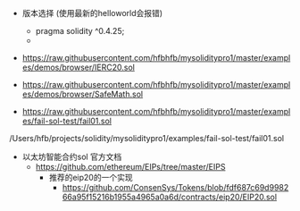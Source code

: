 
* 版本选择 (使用最新的helloworld会报错) 
  * pragma solidity ^0.4.25;
  * 



* https://raw.githubusercontent.com/hfbhfb/mysoliditypro1/master/examples/demos/browser/IERC20.sol
* https://raw.githubusercontent.com/hfbhfb/mysoliditypro1/master/examples/demos/browser/SafeMath.sol


* https://raw.githubusercontent.com/hfbhfb/mysoliditypro1/master/examples/fail-sol-test/fail01.sol






/Users/hfb/projects/solidity/mysoliditypro1/examples/fail-sol-test/fail01.sol



* 以太坊智能合约sol  官方文档
  * https://github.com/ethereum/EIPs/tree/master/EIPS
    * 推荐的eip20的一个实现
      * https://github.com/ConsenSys/Tokens/blob/fdf687c69d998266a95f15216b1955a4965a0a6d/contracts/eip20/EIP20.sol
